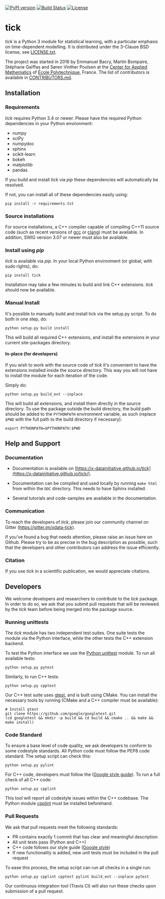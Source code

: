 
[![PyPI version](https://badge.fury.io/py/tick.svg)](https://badge.fury.io/py/tick)
[![Build Status](https://travis-ci.org/X-DataInitiative/tick.svg?branch=master)](https://travis-ci.org/X-DataInitiative/tick)
[![License](https://img.shields.io/badge/License-BSD%203--Clause-blue.svg)](https://opensource.org/licenses/BSD-3-Clause)

# tick

_tick_ is a Python 3 module for statistical learning, with a particular emphasis on time-dependent modelling. It is distributed under the 3-Clause BSD license, see [LICENSE.txt](LICENSE.txt).

The project was started in 2016 by Emmanuel Bacry, Martin Bompaire, Stéphane Gaïffas and Søren Vinther Poulsen at the [Center for Applied Mathematics](http://www.cmap.polytechnique.fr/) of [École Polytechnique](https://www.polytechnique.edu), France.
The list of contributors is available in [CONTRIBUTORS.md](CONTRIBUTORS.md).

## Installation

### Requirements

_tick_ requires Python 3.4 or newer. Please have the required Python dependencies in your Python environment:

- numpy
- sciPy
- numpydoc
- sphinx
- scikit-learn
- bokeh
- matplotlib
- pandas

If you build and install _tick_ via _pip_ these dependencies will automatically be resolved.

If not, you can install all of these dependencies easily using:

    pip install -r requirements.txt

### Source installations

For source installations, a C++ compiler capable of compiling C++11 source code (such as recent versions of [gcc](https://gcc.gnu.org/) or [clang](https://clang.llvm.org/)) must be available.
In addition, SWIG version 3.07 or newer must also be available.

### Install using _pip_

_tick_ is available via _pip_. In your local Python environment (or global, with sudo rights), do:

    pip install tick

Installation may take a few minutes to build and link C++ extensions. _tick_ should now be available.

### Manual Install

It's possible to manually build and install tick via the setup.py script. To do both in one step, do:

    python setup.py build install

This will build all required C++ extensions, and install the extensions in your current site-packages directory.

#### In-place (for developers)

If you wish to work with the source code of _tick_ it's convenient to have the extensions installed inside the source directory.
This way you will not have to install the module for each iteration of the code.

Simply do:

    python setup.py build_ext --inplace

This will build all extensions, and install them directly in the source directory. To use the package outside the build directory, the build path should be added to the `PYTHONPATH` environment variable, as such (replace `$PWD` with the full path to the build directory if necessary):

    export PYTHONPATH=$PYTHONPATH:$PWD

## Help and Support

### Documentation

- Documentation is available on [https://x-datainitiative.github.io/tick](https://x-datainitiative.github.io/tick/).

- Documentation can be compiled and used locally by running `make html` from within the `DOC` directory. This needs to have Sphinx installed.

- Several tutorials and code-samples are available in the documentation.
 
### Communication

To reach the developers of _tick_, please join our community channel on Gitter (https://gitter.im/xdata-tick).

If you've found a bug that needs attention, please raise an issue here on Github.
Please try to be as precise in the bug description as possible, such that the developers and other contributors can address the issue efficiently.

### Citation

If you use _tick_ in a scientific publication, we would appreciate citations.

## Developers

We welcome developers and researchers to contribute to the _tick_ package. In order to do so, we ask that you submit pull requests that will be reviewed by the _tick_ team before being merged into the package source.

### Running unittests

The _tick_ module has two independent test suites. One suite tests the module via the Python interface, while the other tests the C++ extension backend.

To test the Python interface we use the [Python unittest](https://docs.python.org/3/library/unittest.html) module. To run all available tests:

    python setup.py pytest

Similarly, to run C++ tests:

    python setup.py cpptest

Our C++ test suite uses [gtest](https://github.com/google/googletest), and is built using CMake. You can install the necessary tools by running (CMake and a C++ compiler must be available):

    # Install gtest
    git clone https://github.com/google/googletest.git
    (cd googletest && mkdir -p build && cd build && cmake .. && make && make install)

### Code Standard

To ensure a base level of code quality, we ask developers to conform to some codestyle standards.
All Python code must follow the PEP8 code standard. The setup script can check this:

    python setup.py pylint

For C++ code, developers must follow the ([Google style guide](https://google.github.io/styleguide/cppguide.html)). To run a full check of all C++ code:

    python setup.py cpplint

This tool will report all codestyle issues within the C++ codebase. The Python module [cpplint](https://pypi.python.org/pypi/cpplint) must be installed beforehand.

### Pull Requests

We ask that pull requests meet the following standards:

- PR contains exactly 1 commit that has clear and meaningful description
- All unit tests pass (Python and C++)
- C++ code follows our style guide ([Google style](https://google.github.io/styleguide/cppguide.html))
- If new functionality is added, new unit tests must be included in the pull request

To ease this process, the setup script can run all checks in a single run:

    python setup.py cpplint cpptest pylint build_ext --inplace pytest

Our continuous integration tool (Travis CI) will also run these checks upon submission of a pull request.
